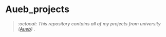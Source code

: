 # Aueb_projects
> ###### :octocat: This repository contains all of my projects from university ([Aueb](https://www.aueb.gr/)) .



